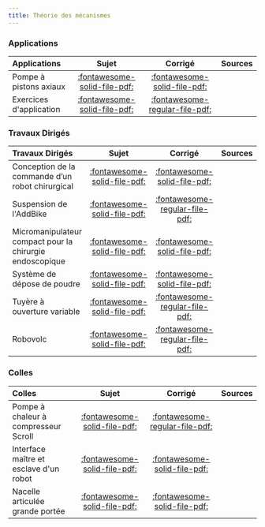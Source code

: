 ```yaml
---
title: Théorie des mécanismes 
---
```


### Applications 
 
| Applications | Sujet | Corrigé | Sources  | 
| :-------------- | :---: | :-----: | :------: | 
| Pompe à pistons axiaux | [:fontawesome-solid-file-pdf:](http://xpessoles-cpge.fr/pdf/Cy_06_02_Activation_01_Sujet.pdf) | [:fontawesome-solid-file-pdf:](http://xpessoles-cpge.fr/pdf/Cy_06_02_Activation_01_Corrige.pdf) | 
| Exercices d'application | [:fontawesome-solid-file-pdf:](http://xpessoles-cpge.fr/pdf/Cy_06_02_Application_01_Sujet.pdf) | [:fontawesome-regular-file-pdf:](http://xpessoles-cpge.fr/pdf/Cy_06_02_Application_01_Corrige.pdf) | 

### Travaux Dirigés 
 
| Travaux Dirigés | Sujet | Corrigé | Sources  | 
| :-------------- | :---: | :-----: | :------: | 
| Conception de la commande d’un robot chirurgical | [:fontawesome-solid-file-pdf:](http://xpessoles-cpge.fr/pdf/Cy_06_02_Colle_03_DaVinci_Sujet.pdf) | [:fontawesome-solid-file-pdf:](http://xpessoles-cpge.fr/pdf/Cy_06_02_Colle_03_DaVinci_Corrige.pdf) | 
| Suspension de l'AddBike | [:fontawesome-solid-file-pdf:](http://xpessoles-cpge.fr/pdf/Cy_06_02_TD_01_AddBike_Sujet.pdf) | [:fontawesome-regular-file-pdf:](http://xpessoles-cpge.fr/pdf/Cy_06_02_TD_01_AddBike_Corrige.pdf) | 
| Micromanipulateur compact pour la chirurgie endoscopique | [:fontawesome-solid-file-pdf:](http://xpessoles-cpge.fr/pdf/Cy_06_02_TD_02_MC2E_Sujet.pdf) | [:fontawesome-solid-file-pdf:](http://xpessoles-cpge.fr/pdf/Cy_06_02_TD_02_MC2E_Corrige.pdf) | 
| Système de dépose de poudre | [:fontawesome-solid-file-pdf:](http://xpessoles-cpge.fr/pdf/Cy_06_02_TD_03_Prehenseur_Sujet.pdf) | [:fontawesome-solid-file-pdf:](http://xpessoles-cpge.fr/pdf/Cy_06_02_TD_03_Prehenseur_Corrige.pdf) | 
| Tuyère à ouverture variable | [:fontawesome-solid-file-pdf:](http://xpessoles-cpge.fr/pdf/Cy_07_02_TD_04_Tuyere_Sujet.pdf) | [:fontawesome-regular-file-pdf:](http://xpessoles-cpge.fr/pdf/Cy_07_02_TD_04_Tuyere_Corrige.pdf) | 
| Robovolc | [:fontawesome-solid-file-pdf:](http://xpessoles-cpge.fr/pdf/Cy_07_02_TD_06_Robovolc_Sujet.pdf) | [:fontawesome-regular-file-pdf:](http://xpessoles-cpge.fr/pdf/Cy_07_02_TD_06_Robovolc_Corrige.pdf) | 

### Colles 
 
| Colles | Sujet | Corrigé | Sources  | 
| :-------------- | :---: | :-----: | :------: | 
| Pompe à chaleur à compresseur Scroll | [:fontawesome-solid-file-pdf:](http://xpessoles-cpge.fr/pdf/Cy_06_02_Colle_01_Scroll_Sujet.pdf) | [:fontawesome-regular-file-pdf:](http://xpessoles-cpge.fr/pdf/Cy_06_02_Colle_01_Scroll_Corrige.pdf) | 
| Interface maître et esclave d'un robot | [:fontawesome-solid-file-pdf:](http://xpessoles-cpge.fr/pdf/Cy_06_02_Colle_02_Hoeken_Sujet.pdf) | [:fontawesome-solid-file-pdf:](http://xpessoles-cpge.fr/pdf/Cy_06_02_Colle_02_Hoeken_Corrige.pdf) | 
| Nacelle articulée grande portée | [:fontawesome-solid-file-pdf:](http://xpessoles-cpge.fr/pdf/Cy_06_02_Colle_04_Nacelle_Sujet.pdf) | [:fontawesome-solid-file-pdf:](http://xpessoles-cpge.fr/pdf/Cy_06_02_Colle_04_Nacelle_Corrige.pdf) | 


